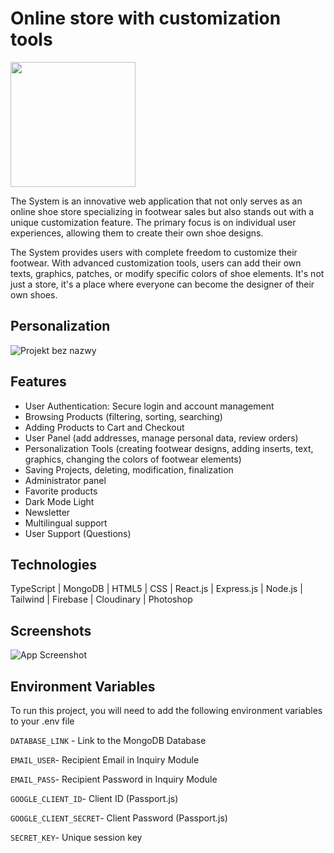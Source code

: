 <h1>Online store with customization tools</h1> <img src="https://github.com/mateuszzientek/product-customization-store/blob/master/logo.png" width="200" /> 

The System is an innovative web application that not only serves as an online shoe store specializing in footwear sales but also stands out with a unique customization feature. The primary focus is on individual user experiences, allowing them to create their own shoe designs.

The System provides users with complete freedom to customize their footwear. With advanced customization tools, users can add their own texts, graphics, patches, or modify specific colors of shoe elements. It's not just a store, it's a place where everyone can become the designer of their own shoes.


## Personalization 
![Projekt bez nazwy](https://github.com/mateuszzientek/product-customization-store/assets/101110887/ef83a751-54e6-45b5-b513-7f808de54298)

## Features

- User Authentication: Secure login and account management
- Browsing Products (filtering, sorting, searching)
- Adding Products to Cart and Checkout
- User Panel (add addresses, manage personal data, review orders)
- Personalization Tools (creating footwear designs, adding inserts, text, graphics, changing the colors of footwear elements)
- Saving Projects, deleting, modification, finalization
- Administrator panel 
- Favorite products
- Dark Mode Light 
- Newsletter
- Multilingual support
- User Support (Questions)

## Technologies

TypeScript | MongoDB | HTML5 | CSS | React.js | Express.js | Node.js | Tailwind | Firebase | Cloudinary | Photoshop
## Screenshots

![App Screenshot](https://via.placeholder.com/468x300?text=App+Screenshot+Here)


## Environment Variables

To run this project, you will need to add the following environment variables to your .env file

`DATABASE_LINK` - Link to the MongoDB Database

`EMAIL_USER`- Recipient Email in Inquiry Module

`EMAIL_PASS`- Recipient Password in Inquiry Module

`GOOGLE_CLIENT_ID`- Client ID (Passport.js)

`GOOGLE_CLIENT_SECRET`- Client Password (Passport.js)

`SECRET_KEY`- Unique session key
